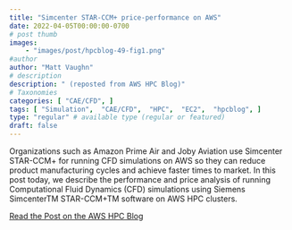 ```yaml
---
title: "Simcenter STAR-CCM+ price-performance on AWS"
date: 2022-04-05T00:00:00-0700
# post thumb
images:
    - "images/post/hpcblog-49-fig1.png"
#author
author: "Matt Vaughn"
# description
description: " (reposted from AWS HPC Blog)"
# Taxonomies
categories: [ "CAE/CFD", ]
tags: [ "Simulation",  "CAE/CFD",  "HPC",  "EC2",  "hpcblog", ]
type: "regular" # available type (regular or featured)
draft: false
---
```


Organizations such as Amazon Prime Air and Joby Aviation use Simcenter STAR-CCM+ for running CFD simulations on AWS so they can reduce product manufacturing cycles and achieve faster times to market. In this post today, we describe the performance and price analysis of running Computational Fluid Dynamics (CFD) simulations using Siemens SimcenterTM STAR-CCM+TM software on AWS HPC clusters.

<a href="{{ url }}" class="btn btn-primary btn-lg active" role="button" aria-pressed="true" style="margin-top: 8px;">Read the Post on the AWS HPC Blog</a>